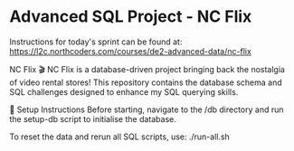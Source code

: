 # Advanced SQL Project - NC Flix

Instructions for today's sprint can be found at: https://l2c.northcoders.com/courses/de2-advanced-data/nc-flix

NC Flix 🎬
NC Flix is a database-driven project bringing back the nostalgia of video rental stores! This repository contains the database schema and SQL challenges designed to enhance my SQL querying skills.

📌 Setup Instructions
Before starting, navigate to the /db directory and run the setup-db script to initialise the database.

To reset the data and rerun all SQL scripts, use:
./run-all.sh


